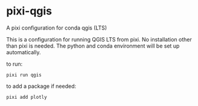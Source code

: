 # pixi-qgis
 A pixi configuration for conda qgis (LTS)

This is a configuration for running QGIS LTS from pixi. No installation other
than pixi is needed. The python and conda environment will be set up automatically.

to run:

    pixi run qgis

to add a package if needed:

    pixi add plotly

    